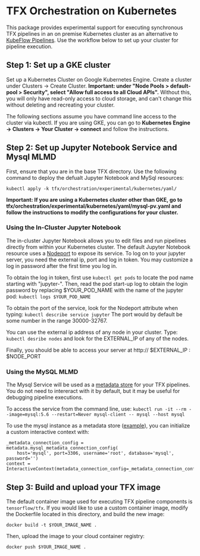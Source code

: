 # TFX Orchestration on Kubernetes

This package provides experimental support for executing synchronous TFX pipelines in an on premise Kubernetes cluster as an alternative to [KubeFlow Pipelines](https://www.kubeflow.org/docs/pipelines/overview/pipelines-overview/). Use the workflow below to set up your cluster for pipeline execution.

## Step 1: Set up a GKE cluster

Set up a Kubernetes Cluster on Google Kubernetes Engine. Create a cluster under Clusters -> Create Cluster. **Important: under "Node Pools > default-pool > Security", select "Allow full access to all Cloud APIs".**  Without this, you will only have read-only access to cloud storage, and can't change this without deleting and recreating your cluster.

The following sections assume you have command line access to the cluster via kubectl. If you are using GKE, you can go to **Kubernetes Engine -> Clusters -> Your Cluster -> connect** and follow the instructions.

## Step 2: Set up Jupyter Notebook Service and Mysql MLMD

First, ensure that you are in the base TFX directory. Use the following command to deploy the defualt Jupyter Notebook and MySql resources:
```
kubectl apply -k tfx/orchestration/experimental/kubernetes/yaml/
```
**Important: If you are using a Kubernetes cluster other than GKE, go to tfx/orchestration/experimental/kubernetes/yaml/mysql-pv.yaml and follow the instructions to modify the configurations for your cluster.**

### Using the In-Cluster Jupyter Notebook
The in-cluster Jupyter Notebook allows you to edit files and run pipelines directly from within your Kubernetes cluster. The default Jupyter Notebook resource uses a [Nodeport](https://cloud.google.com/kubernetes-engine/docs/how-to/exposing-apps#creating_a_service_of_type_nodeport) to expose its service. To log on to your jupyter server, you need the external ip, port and log in token. You may customize a log in password after the first time you log in.

To obtain the log in token, first use `kubectl get pods` to locate the pod name starting with "jupyter-". Then, read the pod start-up log to obtain the login password by replacing $YOUR_POD_NAME with the name of the jupyter pod:
```kubectl logs $YOUR_POD_NAME```

To obtain the port of the service, look for the Nodeport attribute when typing:
```kubectl describe service jupyter```
The port would by default be some number in the range 30000-32767.

You can use the external ip address of any node in your cluster. Type:
```kubectl desribe nodes```
and look for the EXTERNAL_IP of any of the nodes.

Finally, you should be able to access your server at http:// $EXTERNAL_IP : $NODE_PORT

### Using the MySQL MLMD
The Mysql Service will be used as a [metadata store](https://www.tensorflow.org/tfx/guide/mlmd) for your TFX pipelines. You do not need to intereract with it by default, but it may be useful for debugging pipeline executions.

To access the service from the command line, use:
```kubectl run -it --rm --image=mysql:5.6 --restart=Never mysql-client -- mysql --host mysql```

To use the mysql instance as a metadata store ([example](https://github.com/tensorflow/tfx/blob/master/tfx/examples/chicago_taxi_pipeline/taxi_pipeline_interactive.ipynb)), you can initialize a custom interactive context with:

```
_metadata_connection_config = metadata.mysql_metadata_connection_config(
    host='mysql', port=3306, username='root', database='mysql', password='')
context = InteractiveContext(metadata_connection_config=_metadata_connection_config)
```

## Step 3: Build and upload your TFX image

The default container image used for executing TFX pipeline components is `tensorflow/tfx`. If you would like to use a custom container image, modify the Dockerfile located in this directory, and build the new image:

```
docker build -t $YOUR_IMAGE_NAME .
```

Then, upload the image to your cloud container registry:

```
docker push $YOUR_IMAGE_NAME .
```
